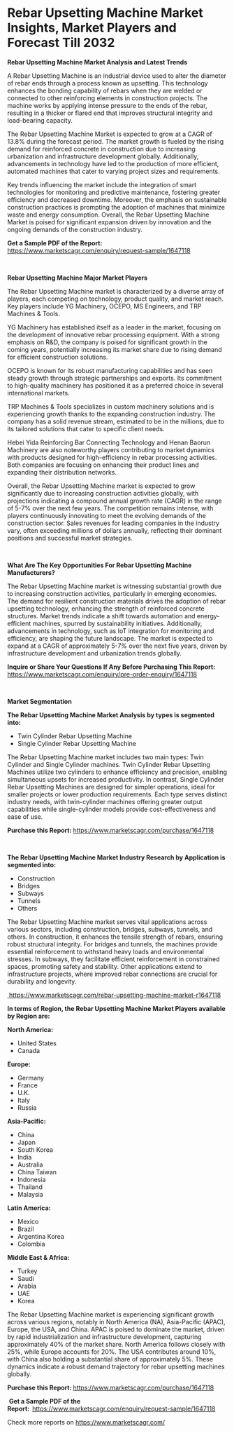 <p><h1>Rebar Upsetting Machine Market Insights, Market Players and Forecast Till 2032</h1></p><p><strong>Rebar Upsetting Machine Market Analysis and Latest Trends</strong></p>
<p><p>A Rebar Upsetting Machine is an industrial device used to alter the diameter of rebar ends through a process known as upsetting. This technology enhances the bonding capability of rebars when they are welded or connected to other reinforcing elements in construction projects. The machine works by applying intense pressure to the ends of the rebar, resulting in a thicker or flared end that improves structural integrity and load-bearing capacity.</p><p>The Rebar Upsetting Machine Market is expected to grow at a CAGR of 13.8% during the forecast period. The market growth is fueled by the rising demand for reinforced concrete in construction due to increasing urbanization and infrastructure development globally. Additionally, advancements in technology have led to the production of more efficient, automated machines that cater to varying project sizes and requirements.</p><p>Key trends influencing the market include the integration of smart technologies for monitoring and predictive maintenance, fostering greater efficiency and decreased downtime. Moreover, the emphasis on sustainable construction practices is prompting the adoption of machines that minimize waste and energy consumption. Overall, the Rebar Upsetting Machine Market is poised for significant expansion driven by innovation and the ongoing demands of the construction industry.</p></p>
<p><strong>Get a Sample PDF of the Report:&nbsp;</strong> <a href="https://www.marketscagr.com/enquiry/request-sample/1647118?utm_campaign=1886&utm_medium=2&utm_source=Github&utm_content=ia&utm_term=21022025&utm_id=rebar-upsetting-machine">https://www.marketscagr.com/enquiry/request-sample/1647118</a></p>
<p>&nbsp;</p>
<p><strong>Rebar Upsetting Machine Major Market Players</strong></p>
<p><p>The Rebar Upsetting Machine market is characterized by a diverse array of players, each competing on technology, product quality, and market reach. Key players include YG Machinery, OCEPO, MS Engineers, and TRP Machines & Tools. </p><p>YG Machinery has established itself as a leader in the market, focusing on the development of innovative rebar processing equipment. With a strong emphasis on R&D, the company is poised for significant growth in the coming years, potentially increasing its market share due to rising demand for efficient construction solutions.</p><p>OCEPO is known for its robust manufacturing capabilities and has seen steady growth through strategic partnerships and exports. Its commitment to high-quality machinery has positioned it as a preferred choice in several international markets.</p><p>TRP Machines & Tools specializes in custom machinery solutions and is experiencing growth thanks to the expanding construction industry. The company has a solid revenue stream, estimated to be in the millions, due to its tailored solutions that cater to specific client needs.</p><p>Hebei Yida Reinforcing Bar Connecting Technology and Henan Baorun Machinery are also noteworthy players contributing to market dynamics with products designed for high-efficiency in rebar processing activities. Both companies are focusing on enhancing their product lines and expanding their distribution networks.</p><p>Overall, the Rebar Upsetting Machine market is expected to grow significantly due to increasing construction activities globally, with projections indicating a compound annual growth rate (CAGR) in the range of 5-7% over the next few years. The competition remains intense, with players continuously innovating to meet the evolving demands of the construction sector. Sales revenues for leading companies in the industry vary, often exceeding millions of dollars annually, reflecting their dominant positions and successful market strategies.</p></p>
<p>&nbsp;</p>
<p><strong>What Are The Key Opportunities For Rebar Upsetting Machine Manufacturers?</strong></p>
<p><p>The Rebar Upsetting Machine market is witnessing substantial growth due to increasing construction activities, particularly in emerging economies. The demand for resilient construction materials drives the adoption of rebar upsetting technology, enhancing the strength of reinforced concrete structures. Market trends indicate a shift towards automation and energy-efficient machines, spurred by sustainability initiatives. Additionally, advancements in technology, such as IoT integration for monitoring and efficiency, are shaping the future landscape. The market is expected to expand at a CAGR of approximately 5-7% over the next five years, driven by infrastructure development and urbanization trends globally.</p></p>
<p><strong>Inquire or Share Your Questions If Any Before Purchasing This Report:</strong> <a href="https://www.marketscagr.com/enquiry/pre-order-enquiry/1647118?utm_campaign=1886&utm_medium=2&utm_source=Github&utm_content=ia&utm_term=21022025&utm_id=rebar-upsetting-machine">https://www.marketscagr.com/enquiry/pre-order-enquiry/1647118</a></p>
<p>&nbsp;</p>
<p><strong>Market Segmentation</strong></p>
<p><strong>The Rebar Upsetting Machine Market Analysis by types is segmented into:</strong></p>
<p><ul><li>Twin Cylinder Rebar Upsetting Machine</li><li>Single Cylinder Rebar Upsetting Machine</li></ul></p>
<p><p>The Rebar Upsetting Machine market includes two main types: Twin Cylinder and Single Cylinder machines. Twin Cylinder Rebar Upsetting Machines utilize two cylinders to enhance efficiency and precision, enabling simultaneous upsets for increased productivity. In contrast, Single Cylinder Rebar Upsetting Machines are designed for simpler operations, ideal for smaller projects or lower production requirements. Each type serves distinct industry needs, with twin-cylinder machines offering greater output capabilities while single-cylinder models provide cost-effectiveness and ease of use.</p></p>
<p><strong>Purchase this Report:&nbsp;</strong><a href="https://www.marketscagr.com/purchase/1647118?utm_campaign=1886&utm_medium=2&utm_source=Github&utm_content=ia&utm_term=21022025&utm_id=rebar-upsetting-machine">https://www.marketscagr.com/purchase/1647118</a></p>
<p>&nbsp;</p>
<p><strong>The Rebar Upsetting Machine Market Industry Research by Application is segmented into:</strong></p>
<p><ul><li>Construction</li><li>Bridges</li><li>Subways</li><li>Tunnels</li><li>Others</li></ul></p>
<p><p>The Rebar Upsetting Machine market serves vital applications across various sectors, including construction, bridges, subways, tunnels, and others. In construction, it enhances the tensile strength of rebars, ensuring robust structural integrity. For bridges and tunnels, the machines provide essential reinforcement to withstand heavy loads and environmental stresses. In subways, they facilitate efficient reinforcement in constrained spaces, promoting safety and stability. Other applications extend to infrastructure projects, where improved rebar connections are crucial for durability and longevity.</p></p>
<p><a href="https://www.marketscagr.com/rebar-upsetting-machine-market-r1647118?utm_campaign=1886&utm_medium=2&utm_source=Github&utm_content=ia&utm_term=21022025&utm_id=rebar-upsetting-machine">&nbsp;https://www.marketscagr.com/rebar-upsetting-machine-market-r1647118</a></p>
<p><strong>In terms of Region, the Rebar Upsetting Machine Market Players available by Region are:</strong></p>
<p>
    <p> <strong> North America: </strong>
        <ul>
            <li>United States</li>
            <li>Canada</li>
        </ul>
        </p> 
    <p> <strong> Europe: </strong>
        <ul>
            <li>Germany</li>
            <li>France</li>
            <li>U.K.</li>
            <li>Italy</li>
            <li>Russia</li>
        </ul>
        </p> 
    <p> <strong> Asia-Pacific: </strong>
        <ul>
            <li>China</li>
            <li>Japan</li>
            <li>South Korea</li>
            <li>India</li>
            <li>Australia</li>
            <li>China Taiwan</li>
            <li>Indonesia</li>
            <li>Thailand</li>
            <li>Malaysia</li>
        </ul>
        </p> 
    <p> <strong> Latin America: </strong>
        <ul>
            <li>Mexico</li>
            <li>Brazil</li>
            <li>Argentina Korea</li>
            <li>Colombia</li>
        </ul>
        </p> 
    <p> <strong> Middle East & Africa: </strong>
        <ul>
            <li>Turkey</li>
            <li>Saudi</li>
            <li>Arabia</li>
            <li>UAE</li>
            <li>Korea</li>
        </ul>
    </p>
    </p>
<p><p>The Rebar Upsetting Machine market is experiencing significant growth across various regions, notably in North America (NA), Asia-Pacific (APAC), Europe, the USA, and China. APAC is poised to dominate the market, driven by rapid industrialization and infrastructure development, capturing approximately 40% of the market share. North America follows closely with 25%, while Europe accounts for 20%. The USA contributes around 10%, with China also holding a substantial share of approximately 5%. These dynamics indicate a robust demand trajectory for rebar upsetting machines globally.</p></p>
<p><strong>Purchase this Report: </strong><a href="https://www.marketscagr.com/purchase/1647118?utm_campaign=1886&utm_medium=2&utm_source=Github&utm_content=ia&utm_term=21022025&utm_id=rebar-upsetting-machine">https://www.marketscagr.com/purchase/1647118</a></p>
<p>&nbsp;<strong>Get a Sample PDF of the Report:&nbsp;&nbsp;</strong><a href="https://www.marketscagr.com/enquiry/request-sample/1647118?utm_campaign=1886&utm_medium=2&utm_source=Github&utm_content=ia&utm_term=21022025&utm_id=rebar-upsetting-machine">https://www.marketscagr.com/enquiry/request-sample/1647118</a></p>
<p><strong></strong></p>
<p>Check more reports on <a href="https://www.marketscagr.com/?utm_campaign=1886&utm_medium=2&utm_source=Github&utm_content=ia&utm_term=21022025&utm_id=rebar-upsetting-machine">https://www.marketscagr.com/</a></p>
